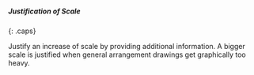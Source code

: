 ##### Justification of Scale
{: .caps}

Justify an increase of scale by providing additional information. A bigger scale is justified when general arrangement drawings get graphically too heavy.
